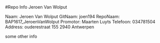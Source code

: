 #Repo Info Jeroen Van Wolput

<!---naam -->Naam: Jeroen Van Wolput
<!---gitnaam -->GitNaam: joen194
<!---reponaam -->RepoNaam: BAP1617_JeroenVanWolput
<!---promotor -->Promotor: Maarten Luyts
<!---phone -->Telefoon: 034781504
<!---address -->Address: ouderestraat 155 2940 Antwerpen <!---end -->

some other info
